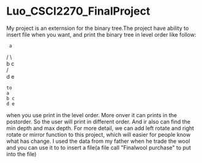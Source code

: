 # Luo_CSCI2270_FinalProject

 My project is an externsion for the binary tree.The project have ability to insert file when you want, and print the binary tree in level order like follow:
   
     a                     
   /  \                     
  b    c                     
     /  \
    d    e
   
    to
    a
    b c
    d e
when you use print in the level order. More onver it can prints in the postorder. So the user will print in different order. And ir also can find the min depth and max depth. For more detail, we can add left rotate and right rotate or mirror function to this project, which will easier for people know what has change. I used the data from my father when he trade the wool and you can use it to to insert a file(a file call "Finalwool purchase" to put into the file)
